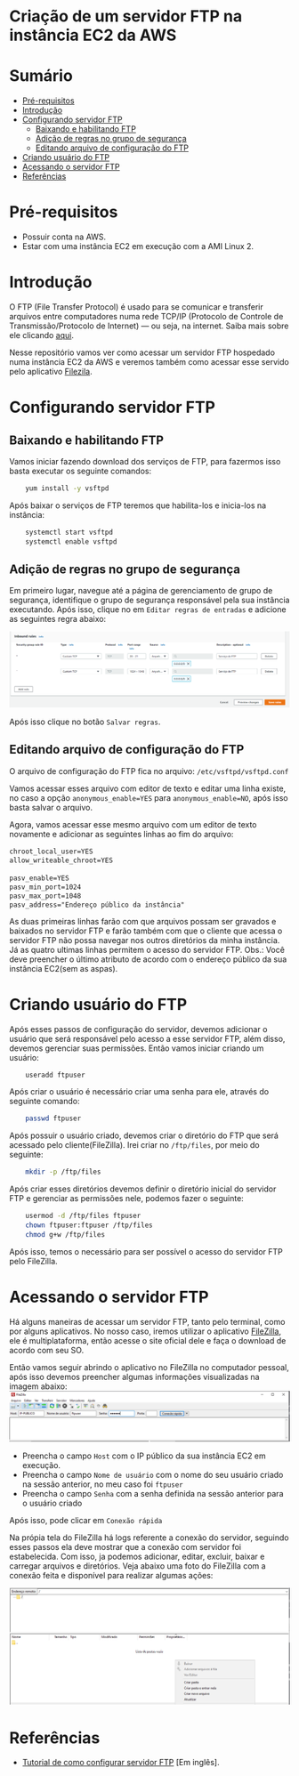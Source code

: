 # Criação de um servidor FTP na instância EC2 da AWS

# Sumário
- [Pré-requisitos](#pré-requisitos)
- [Introdução](#introdução)
- [Configurando servidor FTP](#configurando-servidor-ftp)
    + [Baixando e habilitando FTP](#baixando-e-habilitando-ftp)
    + [Adição de regras no grupo de segurança](#adição-de-regras-no-grupo-de-segurança)
    + [Editando arquivo de configuração do FTP](#editando-arquivo-de-configuração-do-ftp)
- [Criando usuário do FTP](#criando-usuário-do-ftp)
- [Acessando o servidor FTP](#acessando-o-servidor-ftp)
- [Referências](#referências)

# Pré-requisitos
- Possuir conta na AWS.
- Estar com uma instância EC2 em execução com a AMI Linux 2.

# Introdução
O FTP (File Transfer Protocol) é usado para se comunicar e transferir arquivos entre computadores numa rede TCP/IP (Protocolo de Controle de Transmissão/Protocolo de Internet) — ou seja, na internet. Saiba mais sobre ele clicando [aqui](https://www.hostinger.com.br/tutoriais/ftp-o-que-e-como-funciona).

Nesse repositório vamos ver como acessar um servidor FTP hospedado numa instância EC2 da AWS e veremos também como acessar esse servido pelo aplicativo [Filezila](https://filezilla-project.org).

# Configurando servidor FTP

## Baixando e habilitando FTP
Vamos iniciar fazendo download dos serviços de FTP, para fazermos isso basta executar os seguinte comandos:
```bash
    yum install -y vsftpd
```
Após baixar o serviços de FTP teremos que habilita-los e inicia-los na instância:
```bash
    systemctl start vsftpd
    systemctl enable vsftpd
```

## Adição de regras no grupo de segurança

Em primeiro lugar, navegue até a página de gerenciamento de grupo de segurança, identifique o grupo de segurança responsável pela sua instância executando. Após isso, clique no em `Editar regras de entradas` e adicione as seguintes regra abaixo:

![Regras de Entradas](imagens/ftp-regras.PNG)

Após isso clique no botão `Salvar regras`.

## Editando arquivo de configuração do FTP

O arquivo de configuração do FTP fica no arquivo: `/etc/vsftpd/vsftpd.conf`

Vamos acessar esses arquivo com editor de texto e editar uma linha existe, no caso a opção `anonymous_enable=YES` para `anonymous_enable=NO`, após isso basta salvar o arquivo.

Agora, vamos acessar esse mesmo arquivo com um editor de texto novamente e adicionar as seguintes linhas ao fim do arquivo:

```
chroot_local_user=YES
allow_writeable_chroot=YES

pasv_enable=YES
pasv_min_port=1024
pasv_max_port=1048
pasv_address="Endereço público da instância"
```

As duas primeiras linhas farão com que arquivos possam ser gravados e baixados no servidor FTP e farão também com que o cliente que acessa o servidor FTP não possa navegar nos outros diretórios da minha instância. Já as quatro ultimas linhas permitem o acesso do servidor FTP. Obs.: Você deve preencher o último atributo de acordo com o endereço público da sua instância EC2(sem as aspas).

# Criando usuário do FTP

Após esses passos de configuração do servidor, devemos adicionar o usuário que será responsável pelo acesso a esse servidor FTP, além disso, devemos gerenciar suas permissões.
Então vamos iniciar criando um usuário:
```bash
    useradd ftpuser
 ```
Após criar o usuário é necessário criar uma senha para ele, através do seguinte comando:
```bash
    passwd ftpuser
```
Após possuir o usuário criado, devemos criar o diretório do FTP que será acessado pelo cliente(FileZilla). Irei criar no `/ftp/files`, por meio do seguinte:
```bash
    mkdir -p /ftp/files
```
Após criar esses diretórios devemos definir o diretório inicial do servidor FTP e gerenciar as permissões nele, podemos fazer o seguinte:

```bash
    usermod -d /ftp/files ftpuser
    chown ftpuser:ftpuser /ftp/files
    chmod g+w /ftp/files
```

Após isso, temos o necessário para ser possível o acesso do servidor FTP pelo FileZilla.
# Acessando o servidor FTP
Há alguns maneiras de acessar um servidor FTP, tanto pelo terminal, como por alguns aplicativos. No nosso caso, iremos utilizar o aplicativo [FileZilla](https://filezilla-project.org), ele é multiplataforma, então acesse o site oficial dele e faça o download de acordo com seu SO.

Então vamos seguir abrindo o aplicativo no FileZilla no computador pessoal, após isso devemos preencher algumas informações visualizadas na imagem abaixo:
![FileZilla](imagens/filezila.PNG)

- Preencha o campo `Host` com o IP público da sua instância EC2 em execução.
- Preencha o campo `Nome de usuário` com o nome do seu usuário criado na sessão anterior, no meu caso foi `ftpuser`
- Preencha o campo `Senha` com a senha definida na sessão anterior para o usuário criado

Após isso, pode clicar em `Conexão rápida`

Na própia tela do FileZilla há logs referente a conexão do servidor, seguindo esses passos ela deve mostrar que a conexão com servidor foi estabelecida. Com isso, ja podemos adicionar, editar, excluir, baixar e carregar arquivos e diretórios. Veja abaixo uma foto do FileZilla com a conexão feita e disponível para realizar algumas ações:

![Conexão estabelecida](imagens/filezila01.PNG)

# Referências
- [Tutorial de como configurar  servidor FTP](https://medium.com/tensult/configure-ftp-on-aws-ec2-85b5b56b9c94) [Em inglês].
